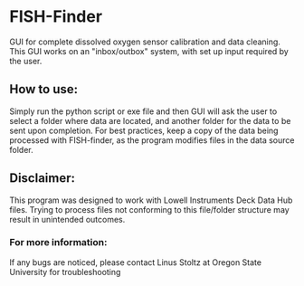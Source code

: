# FISH-Finder
GUI for complete dissolved oxygen sensor calibration and data cleaning. This GUI works on an "inbox/outbox" system, with set up input required by the user. 

## How to use:
Simply run the python script or exe file and then GUI will ask the user to select a folder where data are located, and another folder for the data to be sent upon completion. For best practices, keep a copy of the data being processed with FISH-finder, as the program modifies files in the data source folder.

## Disclaimer:
This program was designed to work with Lowell Instruments Deck Data Hub files. Trying to process files not conforming to this file/folder structure may result in unintended outcomes.

### For more information:
If any bugs are noticed, please contact Linus Stoltz at Oregon State University for troubleshooting
